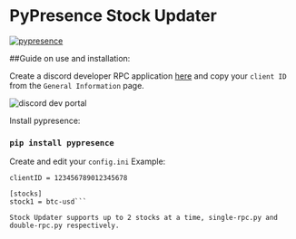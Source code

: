 # PyPresence Stock Updater

[![pypresence](https://img.shields.io/badge/using-pypresence-00bb88.svg?style=for-the-badge&logo=discord&logoWidth=20)](https://github.com/qwertyquerty/pypresence)

##Guide on use and installation:

Create a discord developer RPC application [here](https://discord.com/developers/applications) and copy your `client ID` from the `General Information` page.

![discord dev portal](https://github.com/alexng353-new/pypresence-stock-updater/blob/main/assets/dev%20portal.png)


Install pypresence:
### `pip install pypresence`

Create and edit your `config.ini`
Example:

```[config]
clientID = 123456789012345678

[stocks]
stock1 = btc-usd```

Stock Updater supports up to 2 stocks at a time, single-rpc.py and double-rpc.py respectively.
